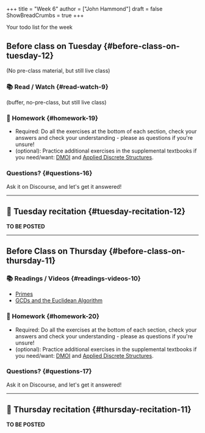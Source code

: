 +++
title = "Week 6"
author = ["John Hammond"]
draft = false
ShowBreadCrumbs = true
+++

Your todo list for the week
<!--more-->


## Before class on Tuesday {#before-class-on-tuesday-12}

(No pre-class material, but still live class)


### 📚 Read / Watch {#read-watch-9}

(buffer, no-pre-class, but still live class)


### 📝 Homework {#homework-19}

-   Required: Do all the exercises at the bottom of each section, check
    your answers and check your understanding - please as questions if
    you're unsure!
-   (optional): Practice additional exercises in the supplemental
    textbooks if you need/want:
    [DMOI](http://discrete.openmathbooks.org/dmoi3/) and
    [Applied
    Discrete Structures](http://faculty.uml.edu/klevasseur/ads/index-ads.html).


### Questions? {#questions-16}

Ask it on Discourse, and let's get it answered!

---


## 🎥 Tuesday recitation {#tuesday-recitation-12}

**TO BE POSTED**

---


## Before Class on Thursday {#before-class-on-thursday-11}


### 📚 Readings / Videos {#readings-videos-10}

-   [Primes](https://www.math.wichita.edu/~hammond/class-notes/section-primes.html)
-   [GCDs and the Euclidean Algorithm](https://www.math.wichita.edu/~hammond/class-notes/section-gcd-euclid.html)


### 📝 Homework {#homework-20}

-   Required: Do all the exercises at the bottom of each section, check
    your answers and check your understanding - please as questions if
    you're unsure!
-   (optional): Practice additional exercises in the supplemental
    textbooks if you need/want:
    [DMOI](http://discrete.openmathbooks.org/dmoi3/) and
    [Applied
    Discrete Structures](http://faculty.uml.edu/klevasseur/ads/index-ads.html).


### Questions? {#questions-17}

Ask it on Discourse, and let's get it answered!

---


## 🎥 Thursday recitation {#thursday-recitation-11}

**TO BE POSTED**

